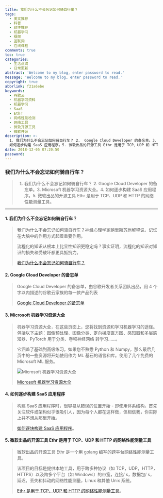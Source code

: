 ```yaml
---
title: 我们为什么不会忘记如何骑自行车？
tags:
  - 美文推荐
  - 科普
  - 软件推荐
  - 机器学习
  - 框架
  - 互联网
  - 在线课程
comments: true
toc: true
categories:
  - 生活点滴
  - 日常更新
abstract: 'Welcome to my blog, enter password to read.'
message: 'Welcome to my blog, enter password to read.'
copyright: true
abbrlink: f21a6ebe
keywords:
  - 谷歌云
  - 机器学习资料
  - 机器学习
  - SaaS
  - Ethr
  - 网络性能检测
  - 网络工具
  - 微软开源工具
  - 微软开源
description: >-
  1. 我们为什么不会忘记如何骑自行车？ 2.  Google Cloud Developer 的备忘单。3. Microsoft 机器学习资源大全。4.
  如何逐步构建 SaaS 应用程序。5. 微软出品的开源工具 Ethr 是用于 TCP、UDP 和 HTTP 的网络性能测量工具。
date: 2018-12-05 07:20:50
password:
---
```

<script type="text/javascript" src="/js/src/bai.js"></script>

### 我们为什么不会忘记如何骑自行车？
>  1. 我们为什么不会忘记如何骑自行车？ 2.  Google Cloud Developer 的备忘单。3. Microsoft 机器学习资源大全。4. 如何逐步构建 SaaS 应用程序。5. 微软出品的开源工具 Ethr 是用于 TCP、UDP 和 HTTP 的网络性能测量工具。

---

#### 1. 我们为什么不会忘记如何骑自行车？
> 我们为什么不会忘记如何骑自行车？神经心理学家鲍里斯苏尚解释说，记忆在大脑中的作用方式起着重要作用。
>
> 流程化的知识从根本上比显性知识更稳定吗？事实证明，流程化的知识对知识的损失和受破坏都更具抵抗力。
>
> [我们为什么不会忘记如何骑自行车？](https://www.scientificamerican.com/article/why-dont-we-forget-how-to-ride-a-bike/)

#### 2. Google Cloud Developer 的备忘单
> Google Cloud Developer 的备忘单，由谷歌开发者关系团队出品，用 4 个字以内描述的谷歌云家族的每一款产品列表
>
> [Google Cloud Developer 的备忘单](https://github.com/gregsramblings/google-cloud-4-words)

#### 3. Microsoft 机器学习资源大全
> 机器学习资源大全，在这些页面上，您将找到资源和学习机器学习的途径。包括以下主题：图像预处理、图像分类、定向梯度直方图、感知器和多层感知器、PyTorch 用于分类、卷积神经网络
转学习……。
>
> 它涵盖了基础到高级练习。如果您不熟悉 Python 和 Numpy，那么最后几页中的一些资源将开始使用作为 ML 基石的语言和库。使用了几个免费的 Microsoft ML 服务。
>
> ![Microsoft 机器学习资源大全](/images/151/006tNbRwgy1fxvgz2qj4ij30j60g6q3r.jpg)
>
> [Microsoft 机器学习资源大全](https://rheartpython.github.io/navigating-ml/)

#### 4. 如何逐步构建 SaaS 应用程序
> 构建 SaaS 应用程序时，很容易从错误的位置开始 - 即使用体系结构。首先关注软件或架构似乎很吸引人，因为每个人都在这样做，但相信我，你实际上并不想从那里开始。
>
> [如何逐块构建 SaaS 应用程序](https://blog.sentry.io/2018/11/14/how-to-build-saas-application)。

#### 5. 微软出品的开源工具 Ethr 是用于 TCP、UDP 和 HTTP 的网络性能测量工具
>  微软出品的开源工具 Ethr 是一个用 golang 编写的跨平台网络性能测量工具。
>
>  该项目的目标是提供本地工具，用于跨多种协议（如 TCP，UDP，HTTP，HTTPS）以及跨多个平台（如 Windows）的带宽，连接/ s，数据包/ s，延迟，丢失和抖动的网络性能测量，Linux 和其他 Unix 系统。
>
> [Ethr 是用于 TCP、UDP 和 HTTP 的网络性能测量工具](https://github.com/Microsoft/ethr)。




